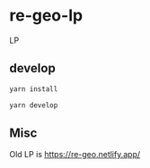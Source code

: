 # re-geo-lp

LP

## develop

```sh
yarn install

yarn develop
```

## Misc

Old LP is <https://re-geo.netlify.app/>
